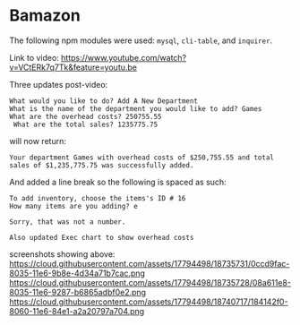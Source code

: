 # Bamazon

The following npm modules were used: `mysql`,  `cli-table`, and `inquirer`.

Link to video: https://www.youtube.com/watch?v=VCtERk7q7Tk&feature=youtu.be

Three updates post-video: 



```
What would you like to do? Add A New Department
What is the name of the department you would like to add? Games
What are the overhead costs? 250755.55
 What are the total sales? 1235775.75
 ```
 will now return:
 ```
 Your department Games with overhead costs of $250,755.55 and total sales of $1,235,775.75 was successfully added.
```
And added a line break so the following is spaced as such:
```
To add inventory, choose the items's ID # 16
How many items are you adding? e

Sorry, that was not a number.
```
```
Also updated Exec chart to show overhead costs
```

screenshots showing above: 
https://cloud.githubusercontent.com/assets/17794498/18735731/0ccd9fac-8035-11e6-9b8e-4d34a71b7cac.png
https://cloud.githubusercontent.com/assets/17794498/18735728/08a611e8-8035-11e6-9287-b6865adbf0e2.png
https://cloud.githubusercontent.com/assets/17794498/18740717/184142f0-8060-11e6-84e1-a2a20797a704.png
